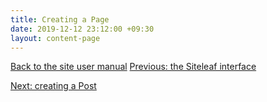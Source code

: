 ```yaml
---
title: Creating a Page
date: 2019-12-12 23:12:00 +09:30
layout: content-page
---
```


[Back to the site user manual](/administration/)
[Previous: the Siteleaf interface](/the-siteleaf-interface/)

[Next: creating a Post](/creating-a-post/)